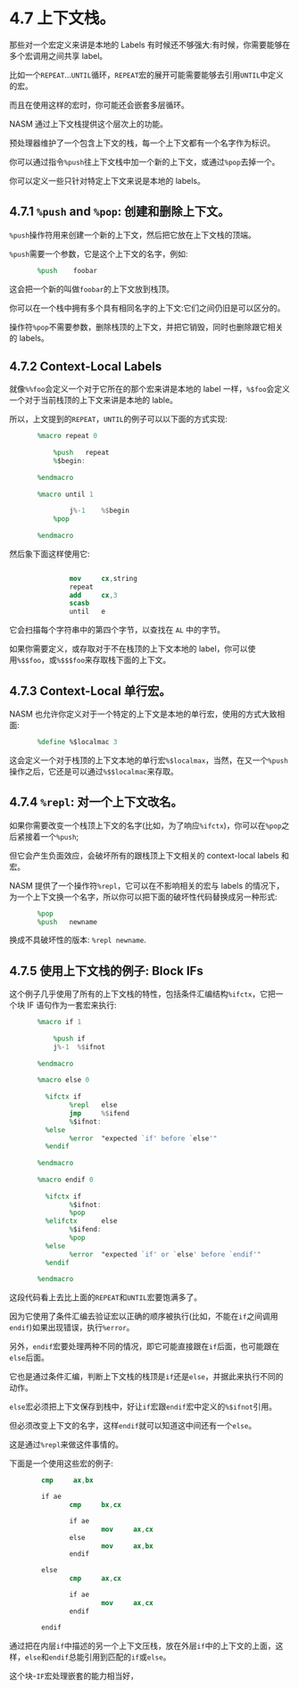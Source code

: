 4.7 上下文栈。
======

那些对一个宏定义来讲是本地的 Labels 有时候还不够强大:有时候，你需要能够在多个宏调用之间共享 label。

比如一个`REPEAT`...`UNTIL`循环，`REPEAT`宏的展开可能需要能够去引用`UNTIL`中定义的宏。

而且在使用这样的宏时，你可能还会嵌套多层循环。

NASM 通过上下文栈提供这个层次上的功能。

预处理器维护了一个包含上下文的栈，每一个上下文都有一个名字作为标识。

你可以通过指令`%push`往上下文栈中加一个新的上下文，或通过`%pop`去掉一个。

你可以定义一些只针对特定上下文来说是本地的 labels。

## 4.7.1 `%push` and `%pop`: 创建和删除上下文。

`%push`操作符用来创建一个新的上下文，然后把它放在上下文栈的顶端。

`%push`需要一个参数，它是这个上下文的名字，例如:

```nasm
       %push    foobar
```

这会把一个新的叫做`foobar`的上下文放到栈顶。

你可以在一个栈中拥有多个具有相同名字的上下文:它们之间仍旧是可以区分的。

操作符`%pop`不需要参数，删除栈顶的上下文，并把它销毁，同时也删除跟它相关的 labels。

## 4.7.2 Context-Local Labels

就像`%%foo`会定义一个对于它所在的那个宏来讲是本地的 label 一样，`%$foo`会定义一个对于当前栈顶的上下文来讲是本地的 lable。

所以，上文提到的`REPEAT`，`UNTIL`的例子可以以下面的方式实现:

```nasm
       %macro repeat 0 
       
           %push   repeat 
           %$begin: 
       
       %endmacro 
       
       %macro until 1 
       
               j%-1    %$begin 
           %pop 
       
       %endmacro
```

然后象下面这样使用它:

```nasm

               mov     cx,string 
               repeat 
               add     cx,3 
               scasb 
               until   e
```

它会扫描每个字符串中的第四个字节，以查找在 `AL` 中的字节。

如果你需要定义，或存取对于不在栈顶的上下文本地的 label，你可以使用`%$$foo`，或`%$$$foo`来存取栈下面的上下文。

## 4.7.3 Context-Local 单行宏。

NASM 也允许你定义对于一个特定的上下文是本地的单行宏，使用的方式大致相面:

```nasm
       %define %$localmac 3
```

这会定义一个对于栈顶的上下文本地的单行宏`%$localmax`，当然，在又一个`%push`操作之后，它还是可以通过`%$$localmac`来存取。

## 4.7.4 `%repl`: 对一个上下文改名。

如果你需要改变一个栈顶上下文的名字(比如，为了响应`%ifctx`)，你可以在`%pop`之后紧接着一个`%push`;

但它会产生负面效应，会破坏所有的跟栈顶上下文相关的 context-local labels 和宏。

NASM 提供了一个操作符`%repl`，它可以在不影响相关的宏与 labels 的情况下，为一个上下文换一个名字，所以你可以把下面的破坏性代码替换成另一种形式:

```nasm
       %pop 
       %push   newname
```

换成不具破坏性的版本: `%repl newname`.

## 4.7.5 使用上下文栈的例子: Block IFs

这个例子几乎使用了所有的上下文栈的特性，包括条件汇编结构`%ifctx`，它把一个块 IF 语句作为一套宏来执行:

```nasm
       %macro if 1 
       
           %push if 
           j%-1  %$ifnot 
       
       %endmacro 
       
       %macro else 0 
       
         %ifctx if 
               %repl   else 
               jmp     %$ifend 
               %$ifnot: 
         %else 
               %error  "expected `if' before `else'" 
         %endif 
       
       %endmacro 
       
       %macro endif 0 
       
         %ifctx if 
               %$ifnot: 
               %pop 
         %elifctx      else 
               %$ifend: 
               %pop 
         %else 
               %error  "expected `if' or `else' before `endif'" 
         %endif 
       
       %endmacro
```

这段代码看上去比上面的`REPEAT`和`UNTIL`宏要饱满多了。

因为它使用了条件汇编去验证宏以正确的顺序被执行(比如，不能在`if`之间调用`endif`)如果出现错误，执行`%error`。

另外，`endif`宏要处理两种不同的情况，即它可能直接跟在`if`后面，也可能跟在`else`后面。

它也是通过条件汇编，判断上下文栈的栈顶是`if`还是`else`，并据此来执行不同的动作。

`else`宏必须把上下文保存到栈中，好让`if`宏跟`endif`宏中定义的`%$ifnot`引用。

但必须改变上下文的名字，这样`endif`就可以知道这中间还有一个`else`。

这是通过`%repl`来做这件事情的。

下面是一个使用这些宏的例子:

```nasm
        cmp     ax,bx 

        if ae 
               cmp     bx,cx 

               if ae 
                       mov     ax,cx 
               else 
                       mov     ax,bx 
               endif 

        else 
               cmp     ax,cx 

               if ae 
                       mov     ax,cx 
               endif 

        endif
```

通过把在内层`if`中描述的另一个上下文压栈，放在外层`if`中的上下文的上面，这样，`else`和`endif`总能引用到匹配的`if`或`else`。

这个块-`IF`宏处理嵌套的能力相当好，